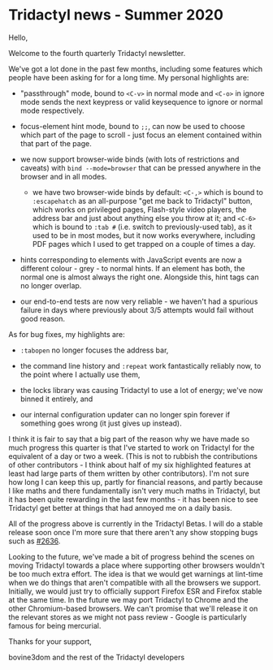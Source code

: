 # Tridactyl news - Summer 2020

Hello,

Welcome to the fourth quarterly Tridactyl newsletter.

We've got a lot done in the past few months, including some features which people have been asking for for a long time. My personal highlights are:

-   "passthrough" mode, bound to `<C-v>` in normal mode and `<C-o>` in ignore mode sends the next keypress or valid keysequence to ignore or normal mode respectively.

-   focus-element hint mode, bound to `;;`, can now be used to choose which part of the page to scroll - just focus an element contained within that part of the page.

-   we now support browser-wide binds (with lots of restrictions and caveats) with `bind --mode=browser` that can be pressed anywhere in the browser and in all modes.

    -   we have two browser-wide binds by default: `<C-,>` which is bound to `:escapehatch` as an all-purpose "get me back to Tridactyl" button, which works on privileged pages, Flash-style video players, the address bar and just about anything else you throw at it; and `<C-6>` which is bound to `:tab #` (i.e. switch to previously-used tab), as it used to be in most modes, but it now works everywhere, including PDF pages which I used to get trapped on a couple of times a day.

-   hints corresponding to elements with JavaScript events are now a different colour - grey - to normal hints. If an element has both, the normal one is almost always the right one. Alongside this, hint tags can no longer overlap.

-   our end-to-end tests are now very reliable - we haven't had a spurious failure in days where previously about 3/5 attempts would fail without good reason.

As for bug fixes, my highlights are:

-   `:tabopen` no longer focuses the address bar,

-   the command line history and `:repeat` work fantastically reliably now, to the point where I actually use them,

-   the locks library was causing Tridactyl to use a lot of energy; we've now binned it entirely, and

-   our internal configuration updater can no longer spin forever if something goes wrong (it just gives up instead).

I think it is fair to say that a big part of the reason why we have made so much progress this quarter is that I've started to work on Tridactyl for the equivalent of a day or two a week. (This is not to rubbish the contributions of other contributors - I think about half of my six highlighted features at least had large parts of them written by other contributors). I'm not sure how long I can keep this up, partly for financial reasons, and partly because I like maths and there fundamentally isn't very much maths in Tridactyl, but it has been quite rewarding in the last few months - it has been nice to see Tridactyl get better at things that had annoyed me on a daily basis.

All of the progress above is currently in the Tridactyl Betas. I will do a stable release soon once I'm more sure that there aren't any show stopping bugs such as [#2636](https://github.com/tridactyl/tridactyl/issues/2636).

Looking to the future, we've made a bit of progress behind the scenes on moving Tridactyl towards a place where supporting other browsers wouldn't be too much extra effort. The idea is that we would get warnings at lint-time when we do things that aren't compatible with all the browsers we support. Initially, we would just try to officially support Firefox ESR and Firefox stable at the same time. In the future we may port Tridactyl to Chrome and the other Chromium-based browsers. We can't promise that we'll release it on the relevant stores as we might not pass review - Google is particularly famous for being mercurial.

Thanks for your support,

bovine3dom and the rest of the Tridactyl developers
